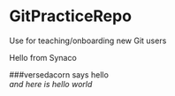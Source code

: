 # GitPracticeRepo
Use for teaching/onboarding new Git users  

Hello from Synaco  

###versedacorn says hello  
*and here is hello world*  

